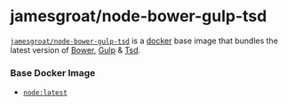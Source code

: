 # jamesgroat/node-bower-gulp-tsd

[`jamesgroat/node-bower-gulp-tsd`](https://registry.hub.docker.com/u/jamesgroat/node-bower-gulp-tsd/) is a [docker](https://docker.io) base image that bundles the latest version of [Bower](http://bower.io/), [Gulp](http://gulpjs.com/) & [Tsd](https://github.com/DefinitelyTyped/tsd).

### Base Docker Image

* [`node:latest`](https://registry.hub.docker.com/_/node/)
